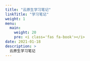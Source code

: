 ```yaml
---
title: "云原生学习笔记"
linkTitle: "学习笔记"
weight: 1
menu:
  main:
    weight: 20
    pre: <i class='fas fa-book'></i>
date: 2021-01-18
description: >
  云原生学习笔记
---
```


